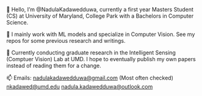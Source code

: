 👋 Hello, I’m @NadulaKadawedduwa, currently a first year Masters Student (CS) at University of Maryland, College Park with a Bachelors in Computer Science.

👀 I mainly work with ML models and specialize in Computer Vision. See my repos for some previous research and writings.

💞️ Currently conducting graduate research in the Intelligent Sensing (Comptuer Vision) Lab at UMD. I hope to eventually publish my own papers instead of reading them for a change.

📫 Emails: nadulakadawedduwa@gmail.com (Most often checked)
            nkadawed@umd.edu
            nadula.kadawedduwa@outlook.com
